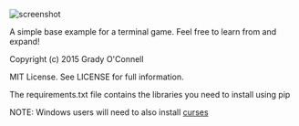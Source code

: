 ![screenshot](http://i.imgur.com/jAU3JK7l.png)

A simple base example for a terminal game. Feel free to learn from and expand!

Copyright (c) 2015 Grady O'Connell

MIT License. See LICENSE for full information.

The requirements.txt file contains the libraries you need to install using pip

NOTE: Windows users will need to also install [curses](http://www.lfd.uci.edu/~gohlke/pythonlibs/)

